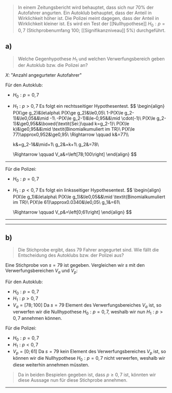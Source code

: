 > In einem Zeitungsbericht wird behauptet, dass sich nur $70\%$ der Autofahrer angurten. Ein Autoklub behauptet, dass der Anteil in Wirklichkeit höher ist. Die Polizei meint dagegen, dass der Anteil in Wirklichkeit kleiner ist. Es wird ein Test der [[Nullhypothese]] $H_0:p=0,7$ (Stichprobenumfang $100$; [[Signifikanzniveau]] $5\%$) durchgeführt.

## a)
> Welche Gegenhypothese $H_1$ und welchen Verwerfungsbereich geben der Autoklub bzw. die Polizei an?

$X:$ "Anzahl angegurteter Autofahrer"

Für den Autoklub:
- $H_0:p=0,7$
- $H_1:p>0,7$
Es folgt ein rechtsseitiger Hypothesentest.
$$
\begin{align}
	P(X\ge g_2)&\le\alpha\\
	P(X\ge g_2)&\le0,05\\
	1-P(X\le g_2-1)&\le0,05&&\mid -1\\
	-P(X\le g_2-1)&\le-0,95&&\mid \cdot(-1)\\
	P(X\le g_2-1)&\ge0,95&&\boxed{\textit{Sei:}\quad k=g_2-1}\\
	P(X\le k)&\ge0,95&&\mid \textit{Binomialkumuliert im TR}\\
	P(X\le 77)\approx0,952&\ge0,95\\
	\Rightarrow \qquad k&=77\\\\
	
	k&=g_2-1&&\mid+1\\
	g_2&=k+1\\
	g_2&=78\\
	
	\Rightarrow \qquad V_a&=\left[78;100\right]
\end{align}
$$

---
Für die Polizei:
- $H_0:p=0,7$
- $H_1:p<0,7$
Es folgt ein linksseitiger Hypothesentest.
$$
\begin{align}
	P(X\le g_1)&\le\alpha\\
	P(X\le g_1)&\le0,05&&\mid \textit{Binomialkumuliert im TR}\\
	P(X\le 61)\approx0.0340&\le0,05\\
	g_1&=61\\
	
	\Rightarrow \qquad V_p&=\left[0;61\right]
\end{align}
$$
---
---
## b)
> Die Stichprobe ergibt, dass $79$ Fahrer angegurtet sind. Wie fällt die Entscheidung des Autoklubs bzw. der Polizei aus?

Eine Stichprobe von $s=79$ ist gegeben. Vergleichen wir $s$ mit den Verwerfungsbereichen $V_a$ und $V_p$:

Für den Autoklub:
- $H_0:p=0,7$
- $H_1:p>0,7$
- $V_a=\left[78;100\right]$
Da $s=79$ Element des Verwerfungsbereiches $V_a$ ist, so verwerfen wir die Nullhypothese $H_0:p=0,7$, weshalb wir nun $H_1:p>0,7$ annehmen können.

Für die Polizei:
- $H_0:p=0,7$
- $H_1:p<0,7$
- $V_p=\left[0;61\right]$
Da $s=79$ kein Element des Verwerfungsbereiches $V_p$ ist, so können wir die Nullhypothese $H_0:p=0,7$ nicht verwerfen, weshalb wir diese weiterhin annehmen müssten.

>Da in beiden Bespielen gegeben ist, dass $p\ge0,7$ ist, könnten wir diese Aussage nun für diese Stichprobe annehmen.

---